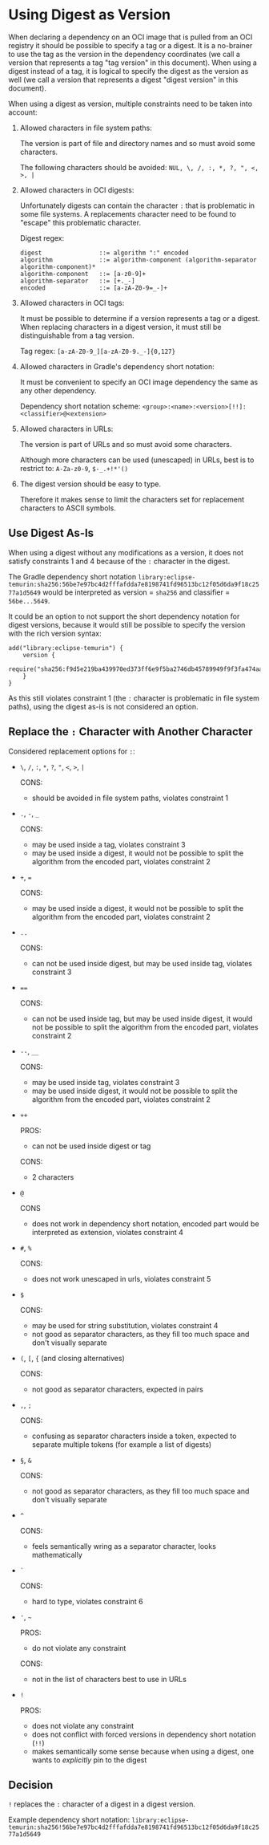 # Using Digest as Version

When declaring a dependency on an OCI image that is pulled from an OCI registry it should be possible to specify a tag or a digest.
It is a no-brainer to use the tag as the version in the dependency coordinates (we call a version that represents a tag "tag version" in this document).
When using a digest instead of a tag, it is logical to specify the digest as the version as well (we call a version that represents a digest "digest version" in this document).

When using a digest as version, multiple constraints need to be taken into account:

1. Allowed characters in file system paths:

   The version is part of file and directory names and so must avoid some characters.

   The following characters should be avoided: `NUL, \, /, :, *, ?, ", <, >, |`

2. Allowed characters in OCI digests:

   Unfortunately digests can contain the character `:` that is problematic in some file systems.
   A replacements character need to be found to "escape" this problematic character.

   Digest regex:
   ```
   digest                ::= algorithm ":" encoded
   algorithm             ::= algorithm-component (algorithm-separator algorithm-component)*
   algorithm-component   ::= [a-z0-9]+
   algorithm-separator   ::= [+._-]
   encoded               ::= [a-zA-Z0-9=_-]+
   ```

3. Allowed characters in OCI tags:

   It must be possible to determine if a version represents a tag or a digest.
   When replacing characters in a digest version, it must still be distinguishable from a tag version.

   Tag regex: `[a-zA-Z0-9_][a-zA-Z0-9._-]{0,127}`

4. Allowed characters in Gradle's dependency short notation:

   It must be convenient to specify an OCI image dependency the same as any other dependency.

   Dependency short notation scheme: `<group>:<name>:<version>[!!]:<classifier>@<extension>`

5. Allowed characters in URLs:

   The version is part of URLs and so must avoid some characters.

   Although more characters can be used (unescaped) in URLs, best is to restrict to: `A-Za-z0-9`, `$-_.+!*'()`

6. The digest version should be easy to type.

   Therefore it makes sense to limit the characters set for replacement characters to ASCII symbols.

## Use Digest As-Is

When using a digest without any modifications as a version, it does not satisfy constraints 1 and 4 because of the `:` character in the digest.

The Gradle dependency short notation
`library:eclipse-temurin:sha256:56be7e97bc4d2fffafdda7e8198741fd96513bc12f05d6da9f18c2577a1d5649` would be interpreted as version = `sha256` and classifier = `56be...5649`.

It could be an option to not support the short dependency notation for digest versions, because it would still be possible to specify the version with the rich version syntax:
```
add("library:eclipse-temurin") {
    version {
        require("sha256:f9d5e219ba439970ed373ff6e9f5ba2746db45789949f9f3fa474aa6bab1eae7")
    }
}
```

As this still violates constraint 1 (the `:` character is problematic in file system paths), using the digest as-is is not considered an option.

## Replace the `:` Character with Another Character

Considered replacement options for `:`:

- `\`, `/`, `:`, `*`, `?`, `"`, `<`, `>`, `|`

  CONS:
  - should be avoided in file system paths, violates constraint 1

- `.`, `-`, `_`

  CONS:
  - may be used inside a tag, violates constraint 3
  - may be used inside a digest, it would not be possible to split the algorithm from the encoded part, violates constraint 2

- `+`, `=`

  CONS:
  - may be used inside a digest, it would not be possible to split the algorithm from the encoded part, violates constraint 2

- `..`

  CONS:
  - can not be used inside digest, but may be used inside tag, violates constraint 3

- `==`

  CONS:
  - can not be used inside tag, but may be used inside digest, it would not be possible to split the algorithm from the encoded part, violates constraint 2

- `--`, `__`

  CONS:
  - may be used inside tag, violates constraint 3
  - may be used inside digest, it would not be possible to split the algorithm from the encoded part, violates constraint 2

- `++`

  PROS:
  - can not be used inside digest or tag

  CONS:
  - 2 characters

- `@`

  CONS
  - does not work in dependency short notation, encoded part would be interpreted as extension, violates constraint 4

- `#`, `%`

  CONS:
  - does not work unescaped in urls, violates constraint 5

- `$`

  CONS:
  - may be used for string substitution, violates constraint 4
  - not good as separator characters, as they fill too much space and don't visually separate

- `(`, `[`, `{` (and closing alternatives)

  CONS:
  - not good as separator characters, expected in pairs

- `,`, `;`

  CONS:
  - confusing as separator characters inside a token, expected to separate multiple tokens (for example a list of digests)

- `§`, `&`

  CONS:
  - not good as separator characters, as they fill too much space and don't visually separate

- `^`

  CONS:
  - feels semantically wring as a separator character, looks mathematically

- `` ` ``

  CONS:
  - hard to type, violates constraint 6

- `'`, `~`

  PROS:
  - do not violate any constraint

  CONS:
  - not in the list of characters best to use in URLs

- `!`

  PROS:
  - does not violate any constraint
  - does not conflict with forced versions in dependency short notation (`!!`)
  - makes semantically some sense because when using a digest, one wants to _explicitly_ pin to the digest

## Decision

`!` replaces the `:` character of a digest in a digest version.

Example dependency short notation: `library:eclipse-temurin:sha256!56be7e97bc4d2fffafdda7e8198741fd96513bc12f05d6da9f18c2577a1d5649`
